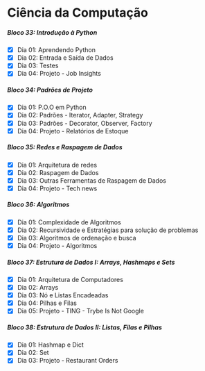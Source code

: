 # Ciência da Computação

##### Bloco 33: Introdução à Python

- [X] Dia 01: Aprendendo Python
- [X] Dia 02: Entrada e Saída de Dados
- [X] Dia 03: Testes
- [X] Dia 04: Projeto - Job Insights

##### Bloco 34: Padrões de Projeto

- [x] Dia 01: P.O.O em Python
- [x] Dia 02: Padrões - Iterator, Adapter, Strategy
- [x] Dia 03: Padrões - Decorator, Observer, Factory
- [x] Dia 04: Projeto - Relatórios de Estoque

##### Bloco 35: Redes e Raspagem de Dados

- [x] Dia 01: Arquitetura de redes
- [x] Dia 02: Raspagem de Dados
- [x] Dia 03: Outras Ferramentas de Raspagem de Dados
- [x] Dia 04: Projeto - Tech news

##### Bloco 36: Algoritmos

- [x] Dia 01: Complexidade de Algoritmos
- [x] Dia 02: Recursividade e Estratégias para solução de problemas
- [x] Dia 03: Algoritmos de ordenação e busca
- [x] Dia 04: Projeto - Algoritmos

##### Bloco 37: Estrutura de Dados I: Arrays, Hashmaps e Sets

- [x] Dia 01: Arquitetura de Computadores
- [x] Dia 02: Arrays
- [x] Dia 03: Nó e Listas Encadeadas
- [x] Dia 04: Pilhas e Filas
- [x] Dia 05: Projeto - TING - Trybe Is Not Google

##### Bloco 38: Estrutura de Dados II: Listas, Filas e Pilhas

- [x] Dia 01: Hashmap e Dict
- [x] Dia 02: Set
- [x] Dia 03: Projeto - Restaurant Orders
